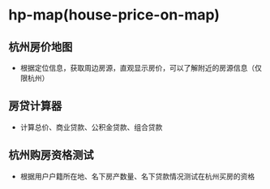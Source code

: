 # hp-map(house-price-on-map)

## 杭州房价地图

- 根据定位信息，获取周边房源，直观显示房价，可以了解附近的房源信息（仅限杭州）

## 房贷计算器

- 计算总价、商业贷款、公积金贷款、组合贷款

## 杭州购房资格测试

- 根据用户户籍所在地、名下房产数量、名下贷款情况测试在杭州买房的资格
